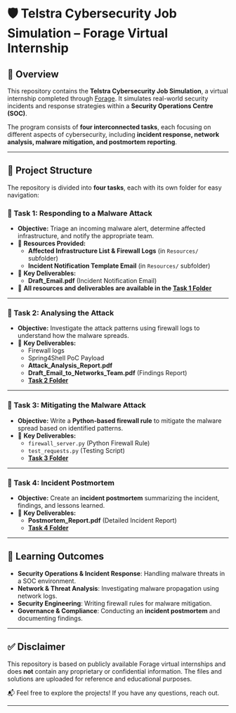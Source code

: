 # 🛡 Telstra Cybersecurity Job Simulation – Forage Virtual Internship

## 📌 Overview

This repository contains the **Telstra Cybersecurity Job Simulation**, a virtual internship completed through [Forage](https://www.theforage.com/simulations/telstra/cybersecurity-cyyo). It simulates real-world security incidents and response strategies within a **Security Operations Centre (SOC)**. 

The program consists of **four interconnected tasks**, each focusing on different aspects of cybersecurity, including **incident response, network analysis, malware mitigation, and postmortem reporting**.

---

## 📂 Project Structure

The repository is divided into **four tasks**, each with its own folder for easy navigation:

### **🔹 Task 1: Responding to a Malware Attack**
- **Objective:** Triage an incoming malware alert, determine affected infrastructure, and notify the appropriate team.
- 📂 **Resources Provided:**
  - **Affected Infrastructure List & Firewall Logs** (in `Resources/` subfolder)
  - **Incident Notification Template Email** (in `Resources/` subfolder)
- 📄 **Key Deliverables:**
  - **Draft_Email.pdf** (Incident Notification Email)
- 📁 **All resources and deliverables are available in the [Task 1 Folder](https://github.com/sumitgiri87/Cybersecurity/tree/main/Forage-Projects/Telstra-Cybersecurity-Simulation/Task-1_Responding-to-Malware-Attack)**  


---

### **🔹 Task 2: Analysing the Attack**
- **Objective:** Investigate the attack patterns using firewall logs to understand how the malware spreads.
- 📄 **Key Deliverables:**  
  - Firewall logs  
  - Spring4Shell PoC Payload  
  - **Attack_Analysis_Report.pdf**  
  - **Draft_Email_to_Networks_Team.pdf** (Findings Report)  
  - **[Task 2 Folder](https://github.com/sumitgiri87/Cybersecurity/tree/main/Forage-Projects/Telstra-Cybersecurity-Simulation/Task-2_Analysing-the-Attack)**  

---

### **🔹 Task 3: Mitigating the Malware Attack**
- **Objective:** Write a **Python-based firewall rule** to mitigate the malware spread based on identified patterns.
- 📄 **Key Deliverables:**  
  - `firewall_server.py` (Python Firewall Rule)  
  - `test_requests.py` (Testing Script)  
  - **[Task 3 Folder](https://github.com/sumitgiri87/Cybersecurity/tree/main/Forage-Projects/Telstra-Cybersecurity-Simulation/Task-3_Mitigate-the-Malware)**  

---

### **🔹 Task 4: Incident Postmortem**
- **Objective:** Create an **incident postmortem** summarizing the incident, findings, and lessons learned.
- 📄 **Key Deliverables:**  
  - **Postmortem_Report.pdf** (Detailed Incident Report)  
  - **[Task 4 Folder](https://github.com/sumitgiri87/Cybersecurity/tree/main/Forage-Projects/Telstra-Cybersecurity-Simulation/Task-4_Incident-Postmortem)**  

---

## 🎯 Learning Outcomes

- **Security Operations & Incident Response**: Handling malware threats in a SOC environment.  
- **Network & Threat Analysis**: Investigating malware propagation using network logs.  
- **Security Engineering**: Writing firewall rules for malware mitigation.  
- **Governance & Compliance**: Conducting an **incident postmortem** and documenting findings.  

---

## ✅ Disclaimer

This repository is based on publicly available Forage virtual internships and does **not** contain any proprietary or confidential information. The files and solutions are uploaded for reference and educational purposes.

📬 Feel free to explore the projects! If you have any questions, reach out.  

---
